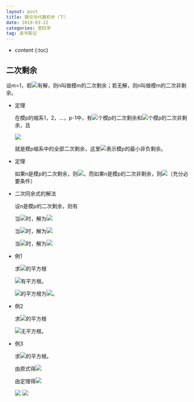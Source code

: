 ```yaml
---
layout: post
title: 数论与代数初步（下）
date: 2019-03-22
categories: 密码学
tag: 读书笔记
---
```


* content
{:toc}

## 二次剩余

设m>1，若<img src="https://latex.codecogs.com/png.latex? x^2\equiv n(mod\ m),(n,m)=1">有解，则n叫做模m的二次剩余；若无解，则n叫做模m的二次非剩余。

- 定理

  在模p的缩系1，2，...，p-1中，有<img src="https://latex.codecogs.com/png.latex? \frac12(p-1)">个模p的二次剩余和<img src="https://latex.codecogs.com/png.latex? \frac12(p-1)">个模p的二次非剩余，且

  <img src="https://latex.codecogs.com/png.latex? 1,\,<2^2>_p,\,...\,,<(\frac{p-1}2)^2>_p">

  就是模p缩系中的全部二次剩余，这里<img src="https://latex.codecogs.com/png.latex? <.>_p">表示模p的最小非负剩余。

- 定理

  如果n是模p的二次剩余，则<img src="https://latex.codecogs.com/png.latex? n^{\frac{p-1}2\equiv 1(mod\,p)}">，而如果n是模p的二次非剩余，则<img src="https://latex.codecogs.com/png.latex? n^{\frac{p-1}2\equiv -1(mod\,p)}">（充分必要条件）

- 二次同余式的解法

  设n是模p的二次剩余，则有

  当<img src="https://latex.codecogs.com/png.latex?p\equiv 3(mod\ 4)">时，解为<img src="https://latex.codecogs.com/png.latex?\pm n^{\frac{p+1}4}">

  当<img src="https://latex.codecogs.com/png.latex?p\equiv 5(mod\ 8),n^{\frac{p-1}4}\equiv 1(mod\ p)">时，解为<img src="https://latex.codecogs.com/png.latex?\pm n^{\frac{p+3}8}">

  当<img src="https://latex.codecogs.com/png.latex?p\equiv 5(mod\ 8),n^{\frac{p-1}4}\equiv -1(mod\ p)">时，解为<img src="https://latex.codecogs.com/png.latex?\pm (\frac{p-1}2)!n^{\frac{p+3}8}">

- 例1
  
  求<img src="https://latex.codecogs.com/png.latex?5(mod\ 11)">的平方根

  <img src="https://latex.codecogs.com/png.latex?\because \frac{p-1}2=5,x\equiv 5^5\equiv 1(mod\ 11),\therefore 5(mod\ 11)">有平方根。

  <img src="https://latex.codecogs.com/png.latex?\because \frac{p+1}4=3,x\equiv 5^3\equiv 4(mod\ 11),\therefore 5(mod\ 11)">的平方根为<img src="https://latex.codecogs.com/png.latex?\pm 4">。

- 例2
  
  求<img src="https://latex.codecogs.com/png.latex?2(mod\ 11)">的平方根

  <img src="https://latex.codecogs.com/png.latex?\because \frac{p-1}2=5,x\equiv 2^5\equiv -1(mod\ 11),\therefore 2(mod\ 11)">无平方根。

- 例3
  
  求<img src="https://latex.codecogs.com/png.latex?x^2\equiv 71(mod\ 7)">的平方根。

  由原式得<img src="https://latex.codecogs.com/png.latex?\left\{\begin{matrix}&space;x^2\equiv&space;71\equiv&space;1(mod\&space;7)\\&space;x^2\equiv&space;71\equiv&space;5(mod\&space;11)&space;\end{matrix}\right.">

  由定理得<img src="https://latex.codecogs.com/png.latex?\left\{\begin{matrix}&space;x\equiv&space;\pm1(mod\&space;7)\\&space;x\equiv&space;\pm4(mod\&space;11)&space;\end{matrix}\right.">

  <img src="https://latex.codecogs.com/png.latex?\therefore"> <img src="https://latex.codecogs.com/png.latex?\left\{\begin{matrix}&space;x\equiv&space;1(mod\&space;7)\\&space;x\equiv&space;4(mod\&space;11)&space;\end{matrix}\right&space;,&space;\left\{\begin{matrix}&space;x\equiv&space;1(mod\&space;7)\\&space;x\equiv&space;-4(mod\&space;11)&space;\end{matrix}\right&space;,&space;\left\{\begin{matrix}&space;x\equiv&space;-1(mod\&space;7)\\&space;x\equiv&space;4(mod\&space;11)&space;\end{matrix}\right&space;,&space;\left\{\begin{matrix}&space;x\equiv&space;-1(mod\&space;7)\\&space;x\equiv&space;-4(mod\&space;11)&space;\end{matrix}\right">